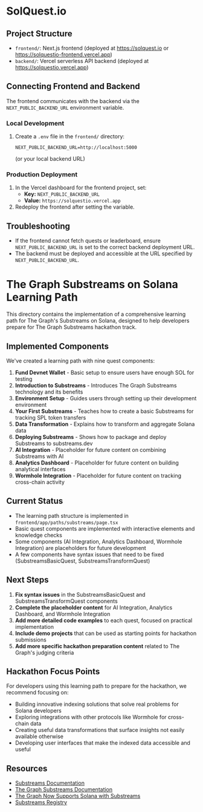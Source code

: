 # SolQuest.io

## Project Structure

- `frontend/`: Next.js frontend (deployed at https://solquest.io or https://solquestio-frontend.vercel.app)
- `backend/`: Vercel serverless API backend (deployed at https://solquestio.vercel.app)

## Connecting Frontend and Backend

The frontend communicates with the backend via the `NEXT_PUBLIC_BACKEND_URL` environment variable.

### Local Development
1. Create a `.env` file in the `frontend/` directory:
   ```
   NEXT_PUBLIC_BACKEND_URL=http://localhost:5000
   ```
   (or your local backend URL)

### Production Deployment
1. In the Vercel dashboard for the frontend project, set:
   - **Key:** `NEXT_PUBLIC_BACKEND_URL`
   - **Value:** `https://solquestio.vercel.app`
2. Redeploy the frontend after setting the variable.

## Troubleshooting
- If the frontend cannot fetch quests or leaderboard, ensure `NEXT_PUBLIC_BACKEND_URL` is set to the correct backend deployment URL.
- The backend must be deployed and accessible at the URL specified by `NEXT_PUBLIC_BACKEND_URL`.

# The Graph Substreams on Solana Learning Path

This directory contains the implementation of a comprehensive learning path for The Graph's Substreams on Solana, designed to help developers prepare for The Graph Substreams hackathon track.

## Implemented Components

We've created a learning path with nine quest components:

1. **Fund Devnet Wallet** - Basic setup to ensure users have enough SOL for testing
2. **Introduction to Substreams** - Introduces The Graph Substreams technology and its benefits
3. **Environment Setup** - Guides users through setting up their development environment
4. **Your First Substreams** - Teaches how to create a basic Substreams for tracking SPL token transfers
5. **Data Transformation** - Explains how to transform and aggregate Solana data
6. **Deploying Substreams** - Shows how to package and deploy Substreams to substreams.dev
7. **AI Integration** - Placeholder for future content on combining Substreams with AI
8. **Analytics Dashboard** - Placeholder for future content on building analytical interfaces
9. **Wormhole Integration** - Placeholder for future content on tracking cross-chain activity

## Current Status

- The learning path structure is implemented in `frontend/app/paths/substreams/page.tsx`
- Basic quest components are implemented with interactive elements and knowledge checks
- Some components (AI Integration, Analytics Dashboard, Wormhole Integration) are placeholders for future development
- A few components have syntax issues that need to be fixed (SubstreamsBasicQuest, SubstreamsTransformQuest)

## Next Steps

1. **Fix syntax issues** in the SubstreamsBasicQuest and SubstreamsTransformQuest components
2. **Complete the placeholder content** for AI Integration, Analytics Dashboard, and Wormhole Integration
3. **Add more detailed code examples** to each quest, focused on practical implementation
4. **Include demo projects** that can be used as starting points for hackathon submissions
5. **Add more specific hackathon preparation content** related to The Graph's judging criteria

## Hackathon Focus Points

For developers using this learning path to prepare for the hackathon, we recommend focusing on:

- Building innovative indexing solutions that solve real problems for Solana developers
- Exploring integrations with other protocols like Wormhole for cross-chain data
- Creating useful data transformations that surface insights not easily available otherwise
- Developing user interfaces that make the indexed data accessible and useful

## Resources

- [Substreams Documentation](https://docs.substreams.dev/)
- [The Graph Substreams Documentation](https://thegraph.com/docs/en/substreams/)
- [The Graph Now Supports Solana with Substreams](https://thegraph.com/blog/indexing-solana-substreams/)
- [Substreams Registry](https://substreams.dev/)